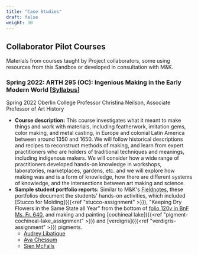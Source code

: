 ```yaml
---
title: "Case Studies"
draft: false
weight: 30
---
```


## Collaborator Pilot Courses
Materials from courses taught by Project collaborators, some using resources from this Sandbox or developed in consultation with M&K.

### Spring 2022: ARTH 295 (OC): Ingenious Making in the Early Modern World \[[Syllabus](https://docs.google.com/document/d/e/2PACX-1vQbugAa655DEXQrOFr0M29BK_MCLZEDPdQm8QlQl1M4qkU1Igx9FcP1NkHONbiveQ/pub)\]

Spring 2022
Oberlin College
Professor Christina Neilson, Associate Professor of Art History
- **Course description:** This course investigates what it meant to make things and work with materials, including featherwork, imitation gems, color making, and metal casting, in Europe and colonial Latin America between around 1350 and 1650. We will follow historical descriptions and recipes to reconstruct methods of making, and learn from expert practitioners who are holders of traditional techniques and meanings, including indigenous makers. We will consider how a wide range of practitioners developed hands-on knowledge in workshops, laboratories, marketplaces, gardens, etc. and we will explore how making was and is a form of knowledge, how there are different systems of knowledge, and the intersections between art making and science.
- **Sample student portfolio reports:**
Similar to M&K's [Fieldnotes](https://fieldnotes.makingandknowing.org/), these portfolios document the students' hands-on activities, which included [Stucco for Molding]({{<ref "stucco-assignment" >}}), "Keeping Dry Flowers in the Same State all Year" from the bottom of [folio 120v in BnF Ms. Fr. 640](https://edition640.makingandknowing.org/#/folios/120v/f/120v/tl), and making and painting [cochineal lake]({{<ref "pigment-cochineal-lake_assignment" >}}) and [verdigris]({{<ref "verdigris-assignment" >}}) pigments.
     - [Audrey Libatique](https://oberlin.digication.com/audrey-libatique-ingenious-making/home)
     - [Ava Chessum](https://oberlin.digication.com/audrey-libatique-ingenious-making/home)
     - [Sien McFalls](https://oberlin.digication.com/sien-mcfalls-journal-arth295/home)
